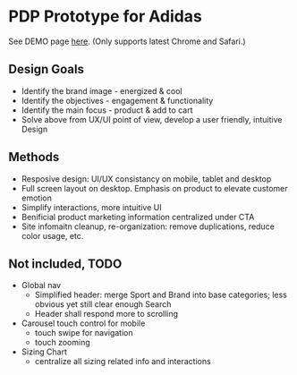 # PDP Prototype for Adidas

See DEMO page [here](https://ryoi.github.io/prototype-adidas/). (Only supports latest Chrome and Safari.)

## Design Goals
- Identify the brand image - energized & cool
- Identify the objectives - engagement & functionality
- Identify the main focus - product & add to cart
- Solve above from UX/UI point of view, develop a user friendly, intuitive Design

## Methods
- Resposive design: UI/UX consistancy on mobile, tablet and desktop
- Full screen layout on desktop. Emphasis on product to elevate customer emotion
- Simplify interactions, more intuitive UI
- Benificial product marketing information centralized under CTA
- Site infomaitn cleanup, re-organization: remove duplications, reduce color usage, etc.

## Not included, TODO
- Global nav
  - Simplified header: merge Sport and Brand into base categories; less obvious yet still clear enough Search
  - Header shall respond more to scrolling
- Carousel touch control for mobile
  - touch swipe for navigation
  - touch zooming
- Sizing Chart
  - centralize all sizing related info and interactions
